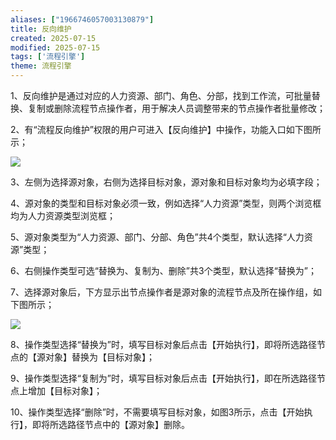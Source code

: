 ```yaml
---
aliases: ["1966746057003130879"]
title: 反向维护
created: 2025-07-15
modified: 2025-07-15
tags: ['流程引擎']
theme: 流程引擎
---
```


1、反向维护是通过对应的人力资源、部门、角色、分部，找到工作流，可批量替换、复制或删除流程节点操作者，用于解决人员调整带来的节点操作者批量修改；

2、有“流程反向维护”权限的用户可进入【反向维护】中操作，功能入口如下图所示；

![](8cd67a6f77fa33aea4324a16df19e068.jpg)

3、左侧为选择源对象，右侧为选择目标对象，源对象和目标对象均为必填字段；

4、源对象的类型和目标对象必须一致，例如选择“人力资源”类型，则两个浏览框均为人力资源类型浏览框；

5、源对象类型为“人力资源、部门、分部、角色”共4个类型，默认选择“人力资源”类型；

6、右侧操作类型可选“替换为、复制为、删除”共3个类型，默认选择“替换为”；

7、选择源对象后，下方显示出节点操作者是源对象的流程节点及所在操作组，如下图所示；

![](252c1e9f7e16baeee9c298129fdb871a.jpg)

8、操作类型选择“替换为”时，填写目标对象后点击【开始执行】，即将所选路径节点的【源对象】替换为【目标对象】；

9、操作类型选择“复制为”时，填写目标对象后点击【开始执行】，即在所选路径节点上增加【目标对象】；

10、操作类型选择“删除”时，不需要填写目标对象，如图3所示，点击【开始执行】，即将所选路径节点中的【源对象】删除。